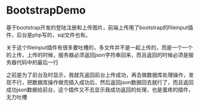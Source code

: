 # BootstrapDemo
基于bootstrap开发的登陆注册和上传图片，前端上传用了bootstrap的fileinput插件，后台是php写的，sql文件也有。

关于这个fileinput插件有很多要吐槽的，多文件并不是一起上传的，而是一个一个的上传，上传的时候，服务器必须返回json字符串回来，而且返回的时候必须是服务器代码中的最后一行

之前是为了前台及时显示，我就先返回前台上传成功，再去做数据库处理操作，发现不行，把数据库操作做完插入成功后，然后返回json数据回去就行了，而且返回成功json数据给前台，这个插件又不去显示我成功返回的处理，也是蛋疼的插件，无力吐槽






